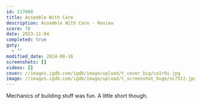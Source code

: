 ```yaml
---
id: 117008
title: Assemble With Care
description: Assemble With Care - Review
score: 70
date: 2023-11-04
completed: true
goty:
  - ""
modified_date: 2024-08-16
screenshots: []
videos: []
cover: //images.igdb.com/igdb/image/upload/t_cover_big/co1r0i.jpg
image: //images.igdb.com/igdb/image/upload/t_screenshot_huge/sc75t2.jpg
---
```

Mechanics of building stuff was fun. A little short though.